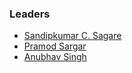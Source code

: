 ### Leaders
* [Sandipkumar C. Sagare](mailto:sandipkumar.sagare@owasp.org)
* [Pramod Sargar](mailto:pramod.sargar@owasp.org)
* [Anubhav Singh](mailto:anubhav.singh@owasp.org)
